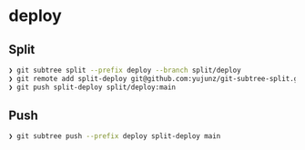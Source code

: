 # deploy

## Split

```sh
❯ git subtree split --prefix deploy --branch split/deploy
❯ git remote add split-deploy git@github.com:yujunz/git-subtree-split.git
❯ git push split-deploy split/deploy:main
```

## Push

```sh
❯ git subtree push --prefix deploy split-deploy main
```
